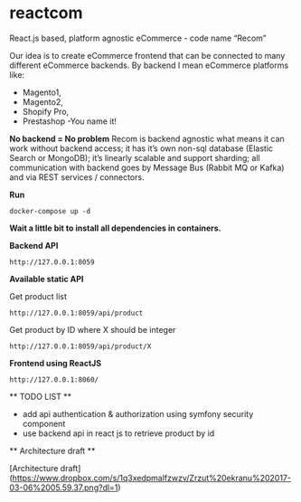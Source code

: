 # reactcom

React.js based, platform agnostic eCommerce - code name “Recom”

Our idea is to create eCommerce frontend that can be connected to many different eCommerce backends. By backend I mean eCommerce platforms like:
- Magento1,
- Magento2, 
- Shopify Pro,
- Prestashop
 -You name it!

**No backend = No problem**
Recom is backend agnostic what means it can work without backend access; it has it’s own non-sql database (Elastic Search or MongoDB); it’s linearly scalable and support sharding; all communication with backend goes by Message Bus (Rabbit MQ or Kafka) and via REST services / connectors.


**Run**
```
docker-compose up -d
```

**Wait a little bit to install all dependencies in containers.**

**Backend API**

```
http://127.0.0.1:8059
```

**Available static API**

Get product list
```
http://127.0.0.1:8059/api/product
```

Get product by ID where X should be integer
```
http://127.0.0.1:8059/api/product/X
```

**Frontend using ReactJS**
```
http://127.0.0.1:8060/
```

** TODO LIST **
* add api authentication & authorization using symfony security component
* use backend api in react js to retrieve product by id

** Architecture draft **

[Architecture draft] (https://www.dropbox.com/s/1q3xedpmalfzwzv/Zrzut%20ekranu%202017-03-06%2005.59.37.png?dl=1)
